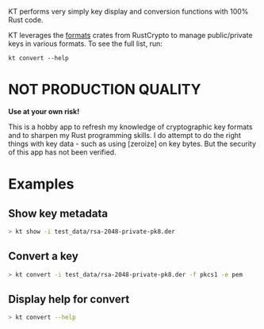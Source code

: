 KT performs very simply key display and conversion functions with 100% Rust code.
 
KT leverages the [formats](https://github.com/rustcrypto/formats) crates from RustCrypto to manage public/private keys in
various formats.  To see the full list, run:

````
kt convert --help
````

# NOT PRODUCTION QUALITY

**Use at your own risk!**

This is a hobby app to refresh my knowledge of cryptographic key formats and to
sharpen my Rust programming skills.  I do attempt to do the right things with key
data - such as using [zeroize] on key bytes.  But the security of this app has not
been verified.

# Examples

## Show key metadata

````sh
> kt show -i test_data/rsa-2048-private-pk8.der
````

## Convert a key

````sh
> kt convert -i test_data/rsa-2048-private-pk8.der -f pkcs1 -e pem
````
## Display help for convert

````sh
> kt convert --help
````
